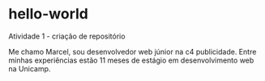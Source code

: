 # hello-world
Atividade 1 - criação de repositório

Me chamo Marcel, sou desenvolvedor web júnior na c4 publicidade. Entre minhas experiências estão 11 meses de estágio em desenvolvimento web na Unicamp.
